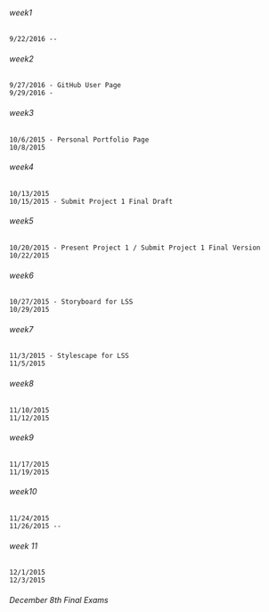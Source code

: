 ###### week1
```
9/22/2016 --
```
###### week2
```
9/27/2016 - GitHub User Page
9/29/2016 - 
```
###### week3
```
10/6/2015 - Personal Portfolio Page
10/8/2015
```
###### week4
```
10/13/2015
10/15/2015 - Submit Project 1 Final Draft
```
###### week5
```
10/20/2015 - Present Project 1 / Submit Project 1 Final Version
10/22/2015
```
###### week6
```
10/27/2015 - Storyboard for LSS
10/29/2015
```
###### week7
```
11/3/2015 - Stylescape for LSS
11/5/2015
```
###### week8
```
11/10/2015
11/12/2015
```
###### week9
```
11/17/2015
11/19/2015
```
###### week10
```
11/24/2015
11/26/2015 --
```
###### week 11
```
12/1/2015
12/3/2015
```
###### December 8th Final Exams 










































































































































































































